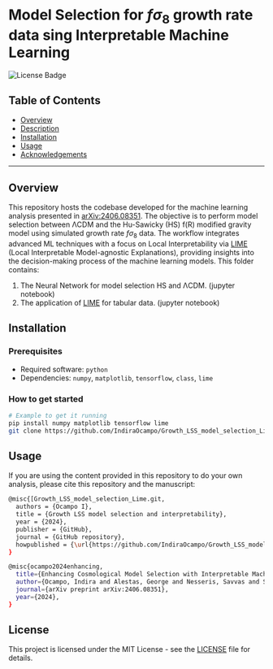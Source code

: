 # Model Selection for $f\sigma_8$ growth rate data sing Interpretable Machine Learning
![License Badge](https://img.shields.io/badge/license-MIT-brightgreen.svg)

## Table of Contents

- [Overview](#overview)
- [Description](#Description)
- [Installation](#installation)
- [Usage](#usage)
- [Acknowledgements](#acknowledgements)

---

## Overview


This repository hosts the codebase developed for the machine learning analysis presented in [arXiv:2406.08351](https://arxiv.org/abs/2406.08351). The objective is to perform model selection between ΛCDM and the Hu-Sawicky (HS) f(R) modified gravity model using simulated growth rate $f\sigma_8$ data. The workflow integrates advanced ML techniques with a focus on Local Interpretability via [LIME](https://github.com/marcotcr/lime.git) (Local Interpretable Model-agnostic Explanations), providing insights into the decision-making process of the machine learning models. This folder contains:
1. The Neural Network for model selection HS and ΛCDM. (jupyter notebook)
2. The application of [LIME](https://github.com/marcotcr/lime.git) for tabular data. (jupyter notebook)

## Installation

### Prerequisites

- Required software: `python`
- Dependencies: `numpy`, `matplotlib`, `tensorflow`, `class`, `lime`

### How to get started

```bash
# Example to get it running
pip install numpy matplotlib tensorflow lime
git clone https://github.com/IndiraOcampo/Growth_LSS_model_selection_Lime.git
```

## Usage

If you are using the content provided in this repository to do your own analysis, please cite this repository and the manuscript:

```bash
@misc{[Growth_LSS_model_selection_Lime.git,
  authors = {Ocampo I},
  title = {Growth LSS model selection and interpretability},
  year = {2024},
  publisher = {GitHub},
  journal = {GitHub repository},
  howpublished = {\url{https://github.com/IndiraOcampo/Growth_LSS_model_selection_Lime.git}},
}
```
```bash
@misc{ocampo2024enhancing,
  title={Enhancing Cosmological Model Selection with Interpretable Machine Learning},
  author={Ocampo, Indira and Alestas, George and Nesseris, Savvas and Sapone, Domenico},
  journal={arXiv preprint arXiv:2406.08351},
  year={2024},
}
```

## License

This project is licensed under the MIT License - see the [LICENSE]() file for details.
